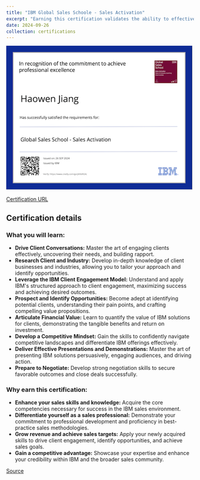 ```yaml
---
title: "IBM Global Sales Schoole - Sales Activation"
excerpt: "Earning this certification validates the ability to effectively engage with clients, identify opportunities, and drive revenue growth through the development of key sales skills.<br/><img src='/images/ibm-global-sales-school-sales-activation.png'>"
date: 2024-09-26
collection: certifications
---
```


![](/images/ibm-global-sales-school-sales-activation.png)

[Certification URL](https://www.credly.com/badges/0e04d6e3-c106-4fec-b794-60ba0bbfa56d/public_url)

## Certification details

### What you will learn:

* **Drive Client Conversations:**  Master the art of engaging clients effectively, uncovering their needs, and building rapport.
* **Research Client and Industry:** Develop in-depth knowledge of client businesses and industries, allowing you to tailor your approach and identify opportunities.
* **Leverage the IBM Client Engagement Model:** Understand and apply IBM's structured approach to client engagement, maximizing success and achieving desired outcomes.
* **Prospect and Identify Opportunities:**  Become adept at identifying potential clients, understanding their pain points, and crafting compelling value propositions.
* **Articulate Financial Value:**  Learn to quantify the value of IBM solutions for clients, demonstrating the tangible benefits and return on investment.
* **Develop a Competitive Mindset:**  Gain the skills to confidently navigate competitive landscapes and differentiate IBM offerings effectively.
* **Deliver Effective Presentations and Demonstrations:**  Master the art of presenting IBM solutions persuasively, engaging audiences, and driving action.
* **Prepare to Negotiate:**  Develop strong negotiation skills to secure favorable outcomes and close deals successfully.

### Why earn this certification:

* **Enhance your sales skills and knowledge:**  Acquire the core competencies necessary for success in the IBM sales environment.
* **Differentiate yourself as a sales professional:**  Demonstrate your commitment to professional development and proficiency in best-practice sales methodologies.
* **Grow revenue and achieve sales targets:**  Apply your newly acquired skills to drive client engagement, identify opportunities, and achieve sales goals. 
* **Gain a competitive advantage:**  Showcase your expertise and enhance your credibility within IBM and the broader sales community. 

[Source](https://www.credly.com/badges/0e04d6e3-c106-4fec-b794-60ba0bbfa56d/public_url)
